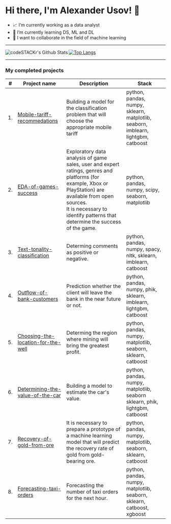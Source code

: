 # Hi there, I'm Alexander Usov! 👋

- 📈 I’m currently working as a data analyst
- 🧠 I’m currently learning DS, ML and DL
- 🤝 I want to collaborate in the field of machine learning

---  

<img align="left" alt="codeSTACKr's Github Stats" src="https://github-readme-stats.vercel.app/api?username=UsovAlexander&show_icons=true&hide_border=true" />  

[![Top Langs](https://github-readme-stats.vercel.app/api/top-langs/?username=UsovAlexander&hide=pyton)](https://github.com/anuraghazra/github-readme-stats)



---  

### My completed projects

| #    | Project name               | Description                                                    | Stack                                                         |
| ---- | ------------------------------------------------------------ | ------------------------------------------------------------ | ------------------------------------------------------------ |
| 1.   | [Mobile-tariff-recommedations](https://github.com/UsovAlexander/Mobile-tariff-recommedations) | Building a model for the classification problem that will choose the appropriate mobile tariff | python, pandas, numpy, sklearn, matplotlib, seaborn, imblearn, lightgbm, catboost     |
| 2.   | [EDA-of-games-success](https://github.com/UsovAlexander/EDA-of-games-success.git) | Exploratory data analysis of game sales, user and expert ratings, genres and platforms (for example, Xbox or PlayStation) are available from open sources. <br/>It is necessary to identify patterns that determine the success of the game. | python, pandas, numpy, scipy, seaborn, matplotlib |
| 3.   | [Text-tonality-classification](https://github.com/UsovAlexander/Text-tonality-classification.git) | Determing comments as positive or negative. | python, pandas, numpy, spacy, nltk, sklearn, imblearn, catboost |
| 4.   | [Outflow-of-bank-customers](https://github.com/UsovAlexander/Outflow-of-bank-customers.git) | Prediction whether the client will leave the bank in the near future or not. | python, pandas, numpy, phik, sklearn, imblearn, lightgbm, catboost |
| 5.   | [Choosing-the-location-for-the-well](https://github.com/UsovAlexander/Choosing-the-location-for-the-well.git) | Determing the region where mining will bring the greatest profit. | python, pandas, numpy, matplotlib, seaborn, sklearn, catboost |
| 6.   | [Determining-the-value-of-the-car](https://github.com/UsovAlexander/Determining-the-value-of-the-car.git) | Building a model to estimate the car's value. | python, pandas, numpy, matplotlib, seaborn sklearn, phik, lightgbm, catboost |
| 7.   | [Recovery-of-gold-from-ore](https://github.com/UsovAlexander/Recovery-of-gold-from-ore.git) | It is necessary to prepare a prototype of a machine learning model that will predict the recovery rate of gold from gold-bearing ore. | python, pandas, numpy, matplotlib, seaborn, sklearn, catboost |
| 8.   | [Forecasting-taxi-orders](https://github.com/UsovAlexander/Forecasting-taxi-orders.git) | Forecasting the number of taxi orders for the next hour. | python, pandas, numpy, matplotlib, seaborn, sklearn, catboost, xgboost |

